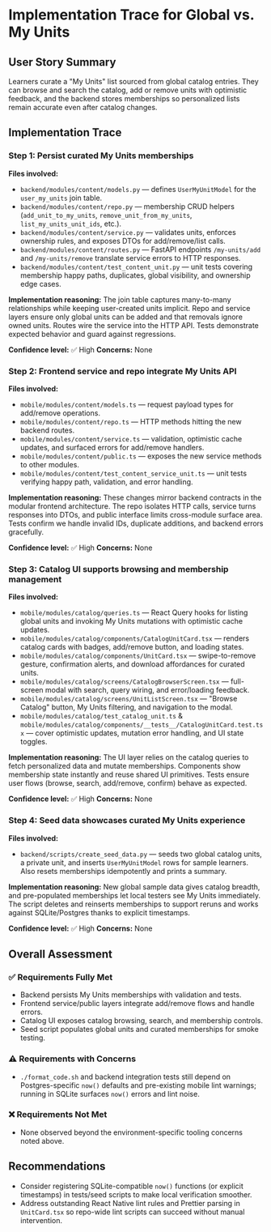 # Implementation Trace for Global vs. My Units

## User Story Summary
Learners curate a "My Units" list sourced from global catalog entries. They can browse and search the catalog, add or remove units with optimistic feedback, and the backend stores memberships so personalized lists remain accurate even after catalog changes.

## Implementation Trace

### Step 1: Persist curated My Units memberships
**Files involved:**
- `backend/modules/content/models.py` — defines `UserMyUnitModel` for the `user_my_units` join table.
- `backend/modules/content/repo.py` — membership CRUD helpers (`add_unit_to_my_units`, `remove_unit_from_my_units`, `list_my_units_unit_ids`, etc.).
- `backend/modules/content/service.py` — validates units, enforces ownership rules, and exposes DTOs for add/remove/list calls.
- `backend/modules/content/routes.py` — FastAPI endpoints `/my-units/add` and `/my-units/remove` translate service errors to HTTP responses.
- `backend/modules/content/test_content_unit.py` — unit tests covering membership happy paths, duplicates, global visibility, and ownership edge cases.

**Implementation reasoning:**
The join table captures many-to-many relationships while keeping user-created units implicit. Repo and service layers ensure only global units can be added and that removals ignore owned units. Routes wire the service into the HTTP API. Tests demonstrate expected behavior and guard against regressions.

**Confidence level:** ✅ High
**Concerns:** None

### Step 2: Frontend service and repo integrate My Units API
**Files involved:**
- `mobile/modules/content/models.ts` — request payload types for add/remove operations.
- `mobile/modules/content/repo.ts` — HTTP methods hitting the new backend routes.
- `mobile/modules/content/service.ts` — validation, optimistic cache updates, and surfaced errors for add/remove handlers.
- `mobile/modules/content/public.ts` — exposes the new service methods to other modules.
- `mobile/modules/content/test_content_service_unit.ts` — unit tests verifying happy path, validation, and error handling.

**Implementation reasoning:**
These changes mirror backend contracts in the modular frontend architecture. The repo isolates HTTP calls, service turns responses into DTOs, and public interface limits cross-module surface area. Tests confirm we handle invalid IDs, duplicate additions, and backend errors gracefully.

**Confidence level:** ✅ High
**Concerns:** None

### Step 3: Catalog UI supports browsing and membership management
**Files involved:**
- `mobile/modules/catalog/queries.ts` — React Query hooks for listing global units and invoking My Units mutations with optimistic cache updates.
- `mobile/modules/catalog/components/CatalogUnitCard.tsx` — renders catalog cards with badges, add/remove button, and loading states.
- `mobile/modules/catalog/components/UnitCard.tsx` — swipe-to-remove gesture, confirmation alerts, and download affordances for curated units.
- `mobile/modules/catalog/screens/CatalogBrowserScreen.tsx` — full-screen modal with search, query wiring, and error/loading feedback.
- `mobile/modules/catalog/screens/UnitListScreen.tsx` — "Browse Catalog" button, My Units filtering, and navigation to the modal.
- `mobile/modules/catalog/test_catalog_unit.ts` & `mobile/modules/catalog/components/__tests__/CatalogUnitCard.test.tsx` — cover optimistic updates, mutation error handling, and UI state toggles.

**Implementation reasoning:**
The UI layer relies on the catalog queries to fetch personalized data and mutate memberships. Components show membership state instantly and reuse shared UI primitives. Tests ensure user flows (browse, search, add/remove, confirm) behave as expected.

**Confidence level:** ✅ High
**Concerns:** None

### Step 4: Seed data showcases curated My Units experience
**Files involved:**
- `backend/scripts/create_seed_data.py` — seeds two global catalog units, a private unit, and inserts `UserMyUnitModel` rows for sample learners. Also resets memberships idempotently and prints a summary.

**Implementation reasoning:**
New global sample data gives catalog breadth, and pre-populated memberships let local testers see My Units immediately. The script deletes and reinserts memberships to support reruns and works against SQLite/Postgres thanks to explicit timestamps.

**Confidence level:** ✅ High
**Concerns:** None

## Overall Assessment

### ✅ Requirements Fully Met
- Backend persists My Units memberships with validation and tests.
- Frontend service/public layers integrate add/remove flows and handle errors.
- Catalog UI exposes catalog browsing, search, and membership controls.
- Seed script populates global units and curated memberships for smoke testing.

### ⚠️ Requirements with Concerns
- `./format_code.sh` and backend integration tests still depend on Postgres-specific `now()` defaults and pre-existing mobile lint warnings; running in SQLite surfaces `now()` errors and lint noise.

### ❌ Requirements Not Met
- None observed beyond the environment-specific tooling concerns noted above.

## Recommendations
- Consider registering SQLite-compatible `now()` functions (or explicit timestamps) in tests/seed scripts to make local verification smoother.
- Address outstanding React Native lint rules and Prettier parsing in `UnitCard.tsx` so repo-wide lint scripts can succeed without manual intervention.
